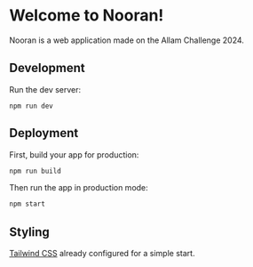 # Welcome to Nooran!

Nooran is a web application made on the Allam Challenge 2024.

## Development

Run the dev server:

```shellscript
npm run dev
```

## Deployment

First, build your app for production:

```sh
npm run build
```

Then run the app in production mode:

```sh
npm start
```

## Styling

[Tailwind CSS](https://tailwindcss.com/) already configured for a simple start.
